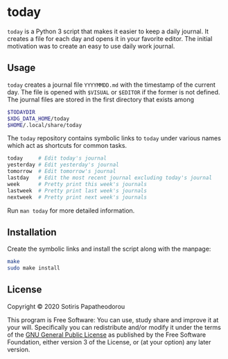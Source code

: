 <!-- SPDX-FileCopyrightText: 2020 Sotiris Papatheodorou -->
<!-- SPDX-License-Identifier: GPL-3.0-or-later -->

# today

`today` is a Python 3 script that makes it easier to keep a daily journal. It
creates a file for each day and opens it in your favorite editor. The initial
motivation was to create an easy to use daily work journal.



## Usage

`today` creates a journal file `YYYYMMDD.md` with the timestamp of the current
day. The file is opened with `$VISUAL` or `$EDITOR` if the former is not
defined. The journal files are stored in the first directory that exists among

``` bash
$TODAYDIR
$XDG_DATA_HOME/today
$HOME/.local/share/today
```

The `today` repository contains symbolic links to `today` under various names
which act as shortcuts for common tasks.

``` bash
today     # Edit today's journal
yesterday # Edit yesterday's journal
tomorrow  # Edit tomorrow's journal
lastday   # Edit the most recent journal excluding today's journal
week      # Pretty print this week's journals
lastweek  # Pretty print last week's journals
nextweek  # Pretty print next week's journals
```

Run `man today` for more detailed information.



## Installation

Create the symbolic links and install the script along with the manpage:

``` bash
make
sudo make install
```



## License

Copyright © 2020 Sotiris Papatheodorou

This program is Free Software: You can use, study share and improve it at your
will. Specifically you can redistribute and/or modify it under the terms of the
[GNU General Public License](https://www.gnu.org/licenses/gpl.html) as
published by the Free Software Foundation, either version 3 of the License, or
(at your option) any later version.


